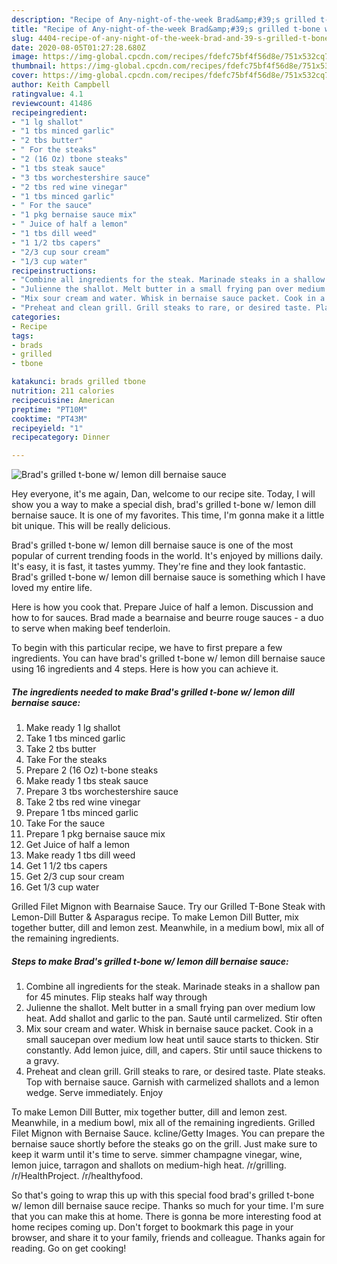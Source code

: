 ```yaml
---
description: "Recipe of Any-night-of-the-week Brad&amp;#39;s grilled t-bone w/ lemon dill bernaise sauce"
title: "Recipe of Any-night-of-the-week Brad&amp;#39;s grilled t-bone w/ lemon dill bernaise sauce"
slug: 4404-recipe-of-any-night-of-the-week-brad-and-39-s-grilled-t-bone-w-lemon-dill-bernaise-sauce
date: 2020-08-05T01:27:28.680Z
image: https://img-global.cpcdn.com/recipes/fdefc75bf4f56d8e/751x532cq70/brads-grilled-t-bone-w-lemon-dill-bernaise-sauce-recipe-main-photo.jpg
thumbnail: https://img-global.cpcdn.com/recipes/fdefc75bf4f56d8e/751x532cq70/brads-grilled-t-bone-w-lemon-dill-bernaise-sauce-recipe-main-photo.jpg
cover: https://img-global.cpcdn.com/recipes/fdefc75bf4f56d8e/751x532cq70/brads-grilled-t-bone-w-lemon-dill-bernaise-sauce-recipe-main-photo.jpg
author: Keith Campbell
ratingvalue: 4.1
reviewcount: 41486
recipeingredient:
- "1 lg shallot"
- "1 tbs minced garlic"
- "2 tbs butter"
- " For the steaks"
- "2 (16 Oz) tbone steaks"
- "1 tbs steak sauce"
- "3 tbs worchestershire sauce"
- "2 tbs red wine vinegar"
- "1 tbs minced garlic"
- " For the sauce"
- "1 pkg bernaise sauce mix"
- " Juice of half a lemon"
- "1 tbs dill weed"
- "1 1/2 tbs capers"
- "2/3 cup sour cream"
- "1/3 cup water"
recipeinstructions:
- "Combine all ingredients for the steak. Marinade steaks in a shallow pan for 45 minutes. Flip steaks half way through"
- "Julienne the shallot. Melt butter in a small frying pan over medium low heat. Add shallot and garlic to the pan. Sauté until carmelized. Stir often"
- "Mix sour cream and water. Whisk in bernaise sauce packet. Cook in a small saucepan over medium low heat until sauce starts to thicken. Stir constantly. Add lemon juice, dill, and capers. Stir until sauce thickens to a gravy."
- "Preheat and clean grill. Grill steaks to rare, or desired taste. Plate steaks. Top with bernaise sauce. Garnish with carmelized shallots and a lemon wedge. Serve immediately. Enjoy"
categories:
- Recipe
tags:
- brads
- grilled
- tbone

katakunci: brads grilled tbone 
nutrition: 211 calories
recipecuisine: American
preptime: "PT10M"
cooktime: "PT43M"
recipeyield: "1"
recipecategory: Dinner

---
```



![Brad&#39;s grilled t-bone w/ lemon dill bernaise sauce](https://img-global.cpcdn.com/recipes/fdefc75bf4f56d8e/751x532cq70/brads-grilled-t-bone-w-lemon-dill-bernaise-sauce-recipe-main-photo.jpg)

Hey everyone, it's me again, Dan, welcome to our recipe site. Today, I will show you a way to make a special dish, brad&#39;s grilled t-bone w/ lemon dill bernaise sauce. It is one of my favorites. This time, I'm gonna make it a little bit unique. This will be really delicious.

Brad&#39;s grilled t-bone w/ lemon dill bernaise sauce is one of the most popular of current trending foods in the world. It's enjoyed by millions daily. It's easy, it is fast, it tastes yummy. They're fine and they look fantastic. Brad&#39;s grilled t-bone w/ lemon dill bernaise sauce is something which I have loved my entire life.

Here is how you cook that. Prepare Juice of half a lemon. Discussion and how to for sauces. Brad made a bearnaise and beurre rouge sauces - a duo to serve when making beef tenderloin.


To begin with this particular recipe, we have to first prepare a few ingredients. You can have brad&#39;s grilled t-bone w/ lemon dill bernaise sauce using 16 ingredients and 4 steps. Here is how you can achieve it.

<!--inarticleads1-->

##### The ingredients needed to make Brad&#39;s grilled t-bone w/ lemon dill bernaise sauce:

1. Make ready 1 lg shallot
1. Take 1 tbs minced garlic
1. Take 2 tbs butter
1. Take  For the steaks
1. Prepare 2 (16 Oz) t-bone steaks
1. Make ready 1 tbs steak sauce
1. Prepare 3 tbs worchestershire sauce
1. Take 2 tbs red wine vinegar
1. Prepare 1 tbs minced garlic
1. Take  For the sauce
1. Prepare 1 pkg bernaise sauce mix
1. Get  Juice of half a lemon
1. Make ready 1 tbs dill weed
1. Get 1 1/2 tbs capers
1. Get 2/3 cup sour cream
1. Get 1/3 cup water


Grilled Filet Mignon with Bearnaise Sauce. Try our Grilled T-Bone Steak with Lemon-Dill Butter &amp; Asparagus recipe. To make Lemon Dill Butter, mix together butter, dill and lemon zest. Meanwhile, in a medium bowl, mix all of the remaining ingredients. 

<!--inarticleads2-->

##### Steps to make Brad&#39;s grilled t-bone w/ lemon dill bernaise sauce:

1. Combine all ingredients for the steak. Marinade steaks in a shallow pan for 45 minutes. Flip steaks half way through
1. Julienne the shallot. Melt butter in a small frying pan over medium low heat. Add shallot and garlic to the pan. Sauté until carmelized. Stir often
1. Mix sour cream and water. Whisk in bernaise sauce packet. Cook in a small saucepan over medium low heat until sauce starts to thicken. Stir constantly. Add lemon juice, dill, and capers. Stir until sauce thickens to a gravy.
1. Preheat and clean grill. Grill steaks to rare, or desired taste. Plate steaks. Top with bernaise sauce. Garnish with carmelized shallots and a lemon wedge. Serve immediately. Enjoy


To make Lemon Dill Butter, mix together butter, dill and lemon zest. Meanwhile, in a medium bowl, mix all of the remaining ingredients. Grilled Filet Mignon with Bernaise Sauce. kcline/Getty Images. You can prepare the bernaise sauce shortly before the steaks go on the grill. Just make sure to keep it warm until it&#39;s time to serve. simmer champagne vinegar, wine, lemon juice, tarragon and shallots on medium-high heat. /r/grilling. /r/HealthProject. /r/healthyfood. 

So that's going to wrap this up with this special food brad&#39;s grilled t-bone w/ lemon dill bernaise sauce recipe. Thanks so much for your time. I'm sure that you can make this at home. There is gonna be more interesting food at home recipes coming up. Don't forget to bookmark this page in your browser, and share it to your family, friends and colleague. Thanks again for reading. Go on get cooking!
